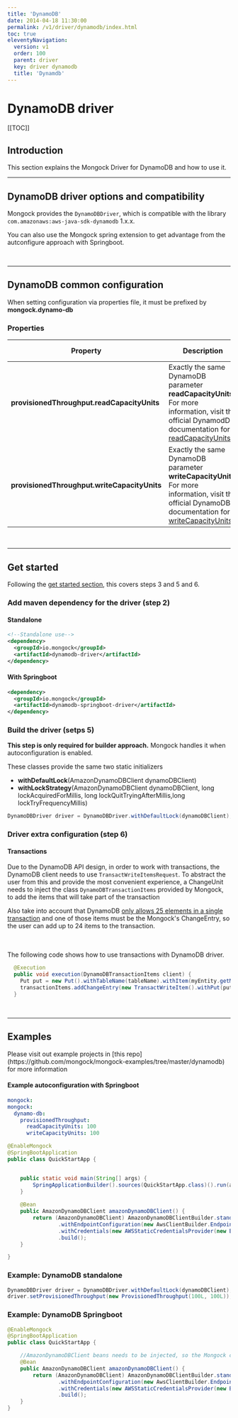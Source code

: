 ```yaml
---
title: 'DynamoDB' 
date: 2014-04-18 11:30:00 
permalink: /v1/driver/dynamodb/index.html
toc: true
eleventyNavigation:
  version: v1
  order: 100 
  parent: driver
  key: driver dynamodb 
  title: 'Dynamdb'
---
```

<h1 class="title">DynamoDB driver</h1>

[[TOC]]

## Introduction
This section explains the Mongock Driver for DynamoDB and how to use it.
<br />

-------------------------------------------

## DynamoDB driver options and compatibility

Mongock provides the `DynamoDBDriver`, which is compatible with the library `com.amazonaws:aws-java-sdk-dynamodb` 1.x.x.

You can also use the Mongock spring extension to get advantage from the autconfigure approach with Springboot.

<br />

-------------------------------------------

## DynamoDB common configuration

<p class="tipAlt">When setting configuration via properties file, it must be prefixed by <b>mongock.dynamo-db</b></p>

### Properties


| Property           | Description                                                                                  | Type                | Default value |
| -------------------|----------------------------------------------------------------------------------------------|---------------------|---------------|
| **provisionedThroughput.readCapacityUnits**   | Exactly the same DynamoDB parameter **readCapacityUnits**. For more information, visit the official DynamodDB documentation for [readCapacityUnits](https://docs.aws.amazon.com/amazondynamodb/latest/developerguide/HowItWorks.ReadWriteCapacityMode.html/).  | Long      |`50` |  
| **provisionedThroughput.writeCapacityUnits**    | Exactly the same DynamoDB parameter **writeCapacityUnits**. For more information, visit the official DynamoDB documentation for [writeCapacityUnits](https://docs.aws.amazon.com/amazondynamodb/latest/developerguide/HowItWorks.ReadWriteCapacityMode.html/).  | Long      | `50` |

<br />

------------------------------------------- 


## Get started 
Following the [get started section](/v1/get-started#steps-to-run-mongock), this covers steps 3 and 5 and 6.

### Add maven dependency for the driver (step 2)

#### Standalone 
```xml
<!--Standalone use-->
<dependency>
  <groupId>io.mongock</groupId>
  <artifactId>dynamodb-driver</artifactId>
</dependency>

```

#### With Springboot 
```xml
<dependency>
  <groupId>io.mongock</groupId>
  <artifactId>dynamodb-springboot-driver</artifactId>
</dependency>
```

### Build the driver (setps 5)

<p class="successAlt"><b>This step is only required for builder approach.</b> Mongock handles it when autoconfiguration is enabled.</p>
These classes provide the same two static initializers

- **withDefaultLock**(AmazonDynamoDBClient dynamoDBClient)
- **withLockStrategy**(AmazonDynamoDBClient dynamoDBClient, long lockAcquiredForMillis, long lockQuitTryingAfterMillis,long lockTryFrequencyMillis)

```java
DynamoDBDriver driver = DynamoDBDriver.withDefaultLock(dynamoDBClient);
```

### Driver extra configuration (step 6)

#### Transactions
Due to the DynamoDB API design, in order to work with transactions, the DynamoDB client needs to use `TransactWriteItemsRequest`. To abstract the user from this and provide the most convenient experience, a ChangeUnit needs to inject the class `DynamoDBTransactionItems` provided by Mongock, to add the items that will take part of the transaction

Also take into account that DynamoDB [only allows 25 elements in a single transaction](https://docs.aws.amazon.com/amazondynamodb/latest/developerguide/transaction-apis.html) and one of those items must be the Mongock's ChangeEntry, so the user can add up to 24 items to the transaction.


<br /><br />
The following code shows how to use transactions with DynamoDB driver.
```java
  @Execution
  public void execution(DynamoDBTransactionItems client) {
    Put put = new Put().withTableName(tableName).withItem(myEntity.getMapTtributes());
    transactionItems.addChangeEntry(new TransactWriteItem().withPut(put))
  }
```

<br />

-------------------------------------------


## Examples 
<p class="successAlt">Please visit out example projects in [this repo](https://github.com/mongock/mongock-examples/tree/master/dynamodb) for more information</p>



#### Example autoconfiguration with Springboot

```yaml
mongock:
mongock:
  dynamo-db:
    provisionedThroughput:
      readCapacityUnits: 100
      writeCapacityUnits: 100
```

```java
@EnableMongock
@SpringBootApplication
public class QuickStartApp {


    public static void main(String[] args) {
        SpringApplicationBuilder().sources(QuickStartApp.class)().run(args);
    }
    
    @Bean
    public AmazonDynamoDBClient amazonDynamoDBClient() {
        return (AmazonDynamoDBClient) AmazonDynamoDBClientBuilder.standard()
                .withEndpointConfiguration(new AwsClientBuilder.EndpointConfiguration(SERVICE_ENDPOINT, REGION))
                .withCredentials(new AWSStaticCredentialsProvider(new BasicAWSCredentials(ACCESS_KEY, SECRET_KEY)))
                .build();
    }

}
```

### Example: DynamoDB standalone
```java
DynamoDBDriver driver = DynamoDBDriver.withDefaultLock(dynamoDBClient);
driver.setProvisionedThroughput(new ProvisionedThroughput(100L, 100L));
```


### Example: DynamoDB Springboot
```java
@EnableMongock
@SpringBootApplication
public class QuickStartApp {

    //AmazonDynamoDBClient beans needs to be injected, so the Mongock context can build the driver
    @Bean
    public AmazonDynamoDBClient amazonDynamoDBClient() {
        return (AmazonDynamoDBClient) AmazonDynamoDBClientBuilder.standard()
                .withEndpointConfiguration(new AwsClientBuilder.EndpointConfiguration(SERVICE_ENDPOINT, REGION))
                .withCredentials(new AWSStaticCredentialsProvider(new BasicAWSCredentials(ACCESS_KEY, SECRET_KEY)))
                .build();
    }
}
```
